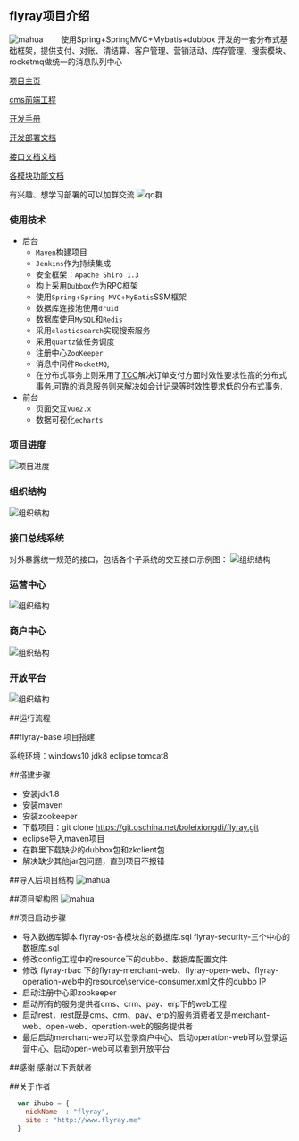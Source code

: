 ## flyray项目介绍
![mahua](flyray-doc/logo.jpg)
　　使用Spring+SpringMVC+Mybatis+dubbox 开发的一套分布式基础框架，提供支付、对账、清结算、客户管理、营销活动、库存管理、搜索模块、rocketmq做统一的消息队列中心

[项目主页](http://www.flyray.me)

[cms前端工程](https://git.oschina.net/boleixiongdi/flyray-cms-ui)

[开发手册](https://gitee.com/boleixiongdi/flyray/blob/master/%E5%BC%80%E5%8F%91%E6%89%8B%E5%86%8C.md)

[开发部署文档](https://gitee.com/boleixiongdi/flyray/blob/master/%E9%83%A8%E7%BD%B2%E6%96%87%E6%A1%A3.md)

[接口文档文档](https://gitee.com/boleixiongdi/flyray/blob/master/%E5%B9%B3%E5%8F%B0%E6%8E%A5%E5%8F%A3%E6%96%87%E6%A1%A3.md)

[各模块功能文档](https://gitee.com/boleixiongdi/flyray/blob/master/%E5%90%84%E6%A8%A1%E5%9D%97%E5%8A%9F%E8%83%BD.md)


有兴趣、想学习部署的可以加群交流
![qq群](flyray-doc/qq.png)

### 使用技术

* 后台
	* `Maven`构建项目
	* `Jenkins`作为持续集成
	* 安全框架：`Apache Shiro 1.3`
	* 构上采用`Dubbox`作为RPC框架
	* 使用`Spring`+`Spring MVC`+`MyBatis`SSM框架
	* 数据库连接池使用`druid`
	* 数据库使用`MySQL`和`Redis`
	* 采用`elasticsearch`实现搜索服务
	* 采用`quartz`做任务调度
	* 注册中心`ZooKeeper`
	* 消息中间件`RocketMQ`,
	* 在分布式事务上则采用了[TCC](https://github.com/changmingxie/tcc-transaction)解决订单支付方面时效性要求性高的分布式事务,可靠的消息服务则来解决如会计记录等时效性要求低的分布式事务.
* 前台
	* 页面交互`Vue2.x`
	* 数据可视化`echarts `

### 项目进度

![项目进度](flyray-doc/flyray-schedule.png)

### 组织结构

![组织结构](flyray-doc/projectStructure3.png)

### 接口总线系统
对外暴露统一规范的接口，包括各个子系统的交互接口示例图：
![组织结构](flyray-doc/projectStructures.png)
### 运营中心
![组织结构](flyray-doc/operation.png)
### 商户中心
![组织结构](flyray-doc/merchant.png)
### 开放平台
![组织结构](flyray-doc/open.png)

##运行流程

##flyray-base 项目搭建

系统环境：windows10 jdk8 eclipse tomcat8

##搭建步骤

* 安装jdk1.8
* 安装maven
* 安装zookeeper
* 下载项目：git clone https://git.oschina.net/boleixiongdi/flyray.git
* eclipse导入maven项目
* 在群里下载缺少的dubbox包和zkclient包
* 解决缺少其他jar包问题，直到项目不报错


##导入后项目结构
![mahua](flyray-doc/项目结构.png)

##项目架构图
![mahua](flyray-doc/projectStructures.png)

##项目启动步骤
* 导入数据库脚本 flyray-os-各模块总的数据库.sql flyray-security-三个中心的数据库.sql
* 修改config工程中的resource下的dubbo、数据库配置文件
* 修改  flyray-rbac 下的flyray-merchant-web、flyray-open-web、flyray-operation-web中的resource\service-consumer.xml文件的dubbo IP
* 启动注册中心即zookeeper
* 启动所有的服务提供者cms、crm、pay、erp下的web工程
* 启动rest，rest既是cms、crm、pay、erp的服务消费者又是merchant-web、open-web、operation-web的服务提供者
* 最后启动merchant-web可以登录商户中心、启动operation-web可以登录运营中心、启动open-web可以看到开放平台

##感谢
感谢以下贡献者

##关于作者

```javascript
  var ihubo = {
    nickName  : "flyray",
    site : "http://www.flyray.me"
  }
```